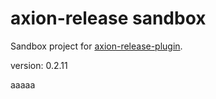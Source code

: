 axion-release sandbox
=====================

Sandbox project for [axion-release-plugin](https://github.com/allegro/axion-release-plugin).

version: 0.2.11

aaaaa
